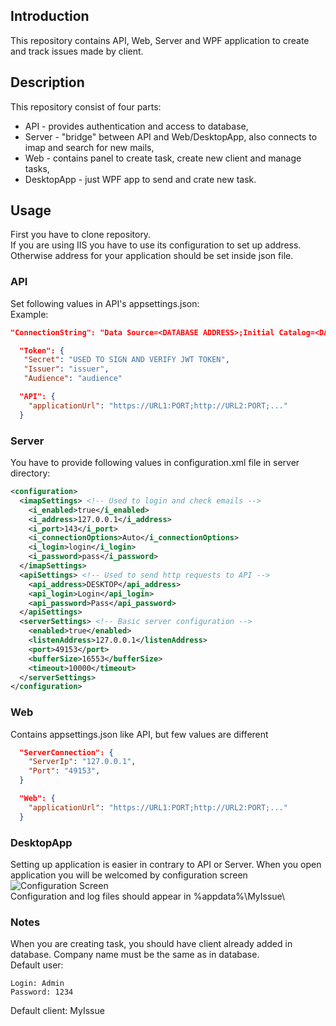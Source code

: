 ## Introduction
This repository contains API, Web, Server and WPF application to create and track issues made by client.
## Description
This repository consist of four parts:
 - API - provides authentication and access to database,
 - Server - "bridge" between API and Web/DesktopApp, also connects to imap and search for new mails,
 - Web - contains panel to create task, create new client and manage tasks,
 - DesktopApp - just WPF app to send and crate new task.
 
## Usage

 First you have to clone repository.\
 If you are using IIS you have to use its configuration to set up address. \
Otherwise address for your application should be set inside json file.
 ### API
 Set following values in API's appsettings.json:\
 Example:
 ```json
 "ConnectionString": "Data Source=<DATABASE ADDRESS>;Initial Catalog=<DATABASE>;Integrated Security=False;Persist Security Info=True;User ID=<LOGIN>;Password=<PASSWORD>;TrustServerCertificate=True"
 ```
 ```json
   "Token": {
    "Secret": "USED TO SIGN AND VERIFY JWT TOKEN",
    "Issuer": "issuer",
    "Audience": "audience"
```
```json
  "API": {
    "applicationUrl": "https://URL1:PORT;http://URL2:PORT;..."
  } 
```
### Server
You have to provide following values in configuration.xml file in server directory:
```xml
<configuration>
  <imapSettings> <!-- Used to login and check emails -->
    <i_enabled>true</i_enabled>
    <i_address>127.0.0.1</i_address>
    <i_port>143</i_port>
    <i_connectionOptions>Auto</i_connectionOptions>
    <i_login>login</i_login>
    <i_password>pass</i_password>
  </imapSettings>
  <apiSettings> <!-- Used to send http requests to API -->
    <api_address>DESKTOP</api_address>
    <api_login>Login</api_login>
    <api_password>Pass</api_password>
  </apiSettings>
  <serverSettings> <!-- Basic server configuration -->
    <enabled>true</enabled>
    <listenAddress>127.0.0.1</listenAddress>
    <port>49153</port>
    <bufferSize>16553</bufferSize>
    <timeout>10000</timeout>
  </serverSettings>
</configuration>
```
### Web
Contains appsettings.json like API, but few values are different
```json
  "ServerConnection": {
    "ServerIp": "127.0.0.1",
    "Port": "49153",
  }
  ```
```json
  "Web": {
    "applicationUrl": "https://URL1:PORT;http://URL2:PORT;..."
  }
```
### DesktopApp
Setting up application is easier in contrary to API or Server. When you open application you will be welcomed by configuration screen \
![Configuration Screen](https://i.imgur.com/yEaPMmj.png) \
Configuration and log files should appear in %appdata%\MyIssue\

### Notes
When you are creating task, you should have client already added in database. Company name must be the same as in database.\
Default user:
```
Login: Admin
Password: 1234
```
Default client: MyIssue
